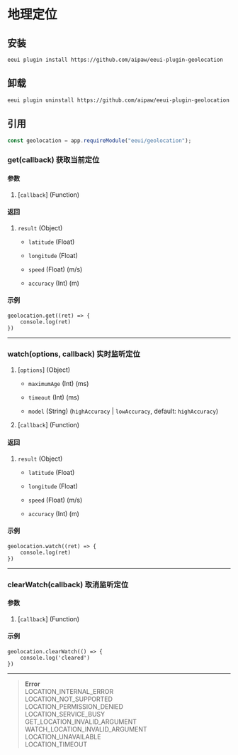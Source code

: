 # 地理定位

## 安装

```shell script
eeui plugin install https://github.com/aipaw/eeui-plugin-geolocation
```

## 卸载

```shell script
eeui plugin uninstall https://github.com/aipaw/eeui-plugin-geolocation
```

## 引用

```js
const geolocation = app.requireModule("eeui/geolocation");
```

### get(callback) 获取当前定位

#### 参数

1.  [`callback`] (Function)

#### 返回

1.  `result` (Object)
    *   `latitude` (Float)

    *   `longitude` (Float)

    *   `speed` (Float) (m/s)

    *   `accuracy` (Int) (m)

#### 示例

```
geolocation.get((ret) => {
    console.log(ret)
})
```

* * *

### watch(options, callback) 实时监听定位

1.  [`options`] (Object)
    *   `maximumAge` (Int) (ms)

    *   `timeout` (Int) (ms)

    *   `model` (String) (`highAccuracy` | `lowAccuracy`, default: `highAccuracy`)

2.  [`callback`] (Function)

#### 返回

1.  `result` (Object)
    *   `latitude` (Float)

    *   `longitude` (Float)

    *   `speed` (Float) (m/s)

    *   `accuracy` (Int) (m)

#### 示例

```
geolocation.watch((ret) => {
    console.log(ret)
})
```

* * *

### clearWatch(callback) 取消监听定位

#### 参数

1.  [`callback`] (Function)

#### 示例

```
geolocation.clearWatch(() => {
    console.log('cleared')
})
```

* * *

> **Error**<br/>
> LOCATION_INTERNAL_ERROR<br/>
> LOCATION_NOT_SUPPORTED<br/>
> LOCATION_PERMISSION_DENIED<br/>
> LOCATION_SERVICE_BUSY<br/>
> GET_LOCATION_INVALID_ARGUMENT<br/>
> WATCH_LOCATION_INVALID_ARGUMENT<br/>
> LOCATION_UNAVAILABLE<br/>
> LOCATION_TIMEOUT
